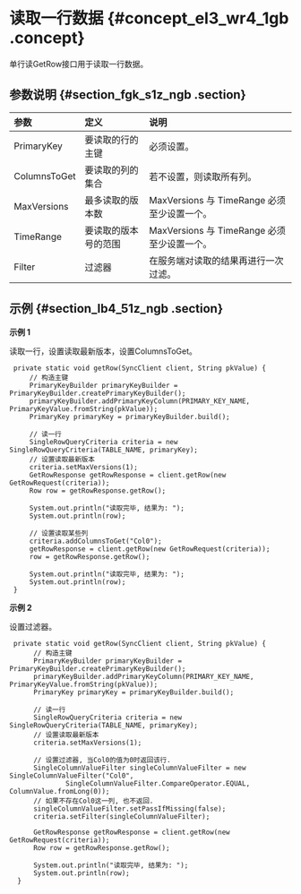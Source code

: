 # 读取一行数据 {#concept_el3_wr4_1gb .concept}

单行读GetRow接口用于读取一行数据。

## 参数说明 {#section_fgk_s1z_ngb .section}

|参数|定义|说明|
|:-|:-|:-|
|PrimaryKey|要读取的行的主键|必须设置。|
|ColumnsToGet|要读取的列的集合|若不设置，则读取所有列。|
|MaxVersions|最多读取的版本数|MaxVersions 与 TimeRange 必须至少设置一个。|
|TimeRange|要读取的版本号的范围|MaxVersions 与 TimeRange 必须至少设置一个。|
|Filter|过滤器|在服务端对读取的结果再进行一次过滤。|

## 示例 {#section_lb4_51z_ngb .section}

**示例 1**

读取一行，设置读取最新版本，设置ColumnsToGet。

```language-java
 private static void getRow(SyncClient client, String pkValue) {
     // 构造主键
     PrimaryKeyBuilder primaryKeyBuilder = PrimaryKeyBuilder.createPrimaryKeyBuilder();
     primaryKeyBuilder.addPrimaryKeyColumn(PRIMARY_KEY_NAME, PrimaryKeyValue.fromString(pkValue));
     PrimaryKey primaryKey = primaryKeyBuilder.build();

     // 读一行
     SingleRowQueryCriteria criteria = new SingleRowQueryCriteria(TABLE_NAME, primaryKey);
     // 设置读取最新版本
     criteria.setMaxVersions(1);
     GetRowResponse getRowResponse = client.getRow(new GetRowRequest(criteria));
     Row row = getRowResponse.getRow();

     System.out.println("读取完毕, 结果为: ");
     System.out.println(row);

     // 设置读取某些列
     criteria.addColumnsToGet("Col0");
     getRowResponse = client.getRow(new GetRowRequest(criteria));
     row = getRowResponse.getRow();

     System.out.println("读取完毕, 结果为: ");
     System.out.println(row);
 }

```

**示例 2**

设置过滤器。

```
 private static void getRow(SyncClient client, String pkValue) {
      // 构造主键
      PrimaryKeyBuilder primaryKeyBuilder = PrimaryKeyBuilder.createPrimaryKeyBuilder();
      primaryKeyBuilder.addPrimaryKeyColumn(PRIMARY_KEY_NAME, PrimaryKeyValue.fromString(pkValue));
      PrimaryKey primaryKey = primaryKeyBuilder.build();
    
      // 读一行
      SingleRowQueryCriteria criteria = new SingleRowQueryCriteria(TABLE_NAME, primaryKey);
      // 设置读取最新版本
      criteria.setMaxVersions(1);
    
      // 设置过滤器, 当Col0的值为0时返回该行.
      SingleColumnValueFilter singleColumnValueFilter = new SingleColumnValueFilter("Col0",
              SingleColumnValueFilter.CompareOperator.EQUAL, ColumnValue.fromLong(0));
      // 如果不存在Col0这一列, 也不返回.
      singleColumnValueFilter.setPassIfMissing(false);
      criteria.setFilter(singleColumnValueFilter);
    
      GetRowResponse getRowResponse = client.getRow(new GetRowRequest(criteria));
      Row row = getRowResponse.getRow();
    
      System.out.println("读取完毕, 结果为: ");
      System.out.println(row);
  }
```

